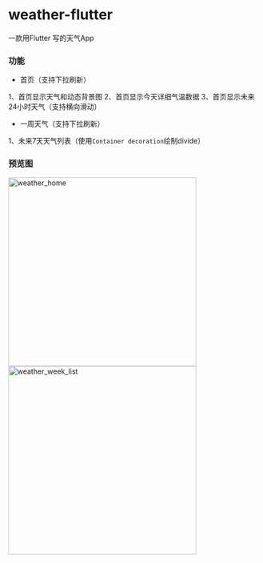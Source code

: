 # weather-flutter

一款用Flutter 写的天气App 

### 功能

- 首页（支持下拉刷新）

 1、首页显示天气和动态背景图
 2、首页显示今天详细气温数据
 3、首页显示未来24小时天气（支持横向滑动）

- 一周天气（支持下拉刷新）

 1、未来7天天气列表（使用``Container decoration``绘制divide）

### 预览图

<img width="376" alt="weather_home" src="https://user-images.githubusercontent.com/8764899/40638228-a3441402-633c-11e8-9dce-c0943704054d.png">
<img width="376" alt="weather_week_list" src="https://user-images.githubusercontent.com/8764899/40638229-a375f30a-633c-11e8-9933-a3cfddd1cc67.png">



